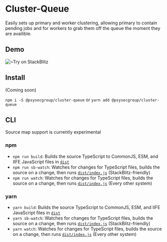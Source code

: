 # Cluster-Queue

Easily sets up primary and worker clustering, allowing primary to contain pending jobs and for workers to grab them off the queue the moment they are availible.

## Demo

![~[Try on StackBlitz](https://i.ibb.co/1JknZ30/sb.png)](https://stackblitz.com/edit/psysecgroup-cluster-queue)

## Install

(Coming soon)

`npm i -S @psysecgroup/cluster-queue` or `yarn add @psysecgroup/cluster-queue`

## CLI

Source map support is currently experimental

### npm

- `npm run build`: Builds the source TypeScript to CommonJS, ESM, and IIFE JavaScript files in [`dist`](dist)
- `npm run sb-watch`: Watches for changes for TypeScript files, builds the source on a change, then runs [`dist/index.js`](dist/index.js) (StackBlitz-friendly)
- `npm run watch`: Watches for changes for TypeScript files, builds the source on a change, then runs [`dist/index.js`](dist/index.js) (Every other system)

### yarn

- `yarn build`: Builds the source TypeScript to CommonJS, ESM, and IIFE JavaScript files in [`dist`](dist)
- `yarn sb-watch`: Watches for changes for TypeScript files, builds the source on a change, then runs [`dist/index.js`](dist/index.js) (StackBlitz-friendly)
- `yarn watch`: Watches for changes for TypeScript files, builds the source on a change, then runs [`dist/index.js`](dist/index.js) (Every other system)
